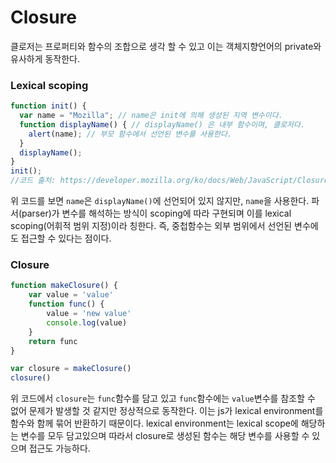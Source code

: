 # Closure

클로저는 프로퍼티와 함수의 조합으로 생각 할 수 있고 이는 객체지향언어의 private와 유사하게 동작한다.

### Lexical scoping
```javascript
function init() {
  var name = "Mozilla"; // name은 init에 의해 생성된 지역 변수이다.
  function displayName() { // displayName() 은 내부 함수이며, 클로저다.
    alert(name); // 부모 함수에서 선언된 변수를 사용한다.
  }
  displayName();
}
init();
//코드 출처: https://developer.mozilla.org/ko/docs/Web/JavaScript/Closures
```

위 코드를 보면 `name`은 `displayName()`에 선언되어 있지 않지만, `name`을 사용한다. 파서(parser)가 변수를 해석하는 방식이 scoping에 따라 구현되며 이를 lexical scoping(어휘적 범위 지정)이라 칭한다. 즉, 중첩함수는 외부 범위에서 선언된 변수에도 접근할 수 있다는 점이다.

### Closure

```javascript
function makeClosure() {
    var value = 'value'
    function func() {
        value = 'new value'
        console.log(value)
    }
    return func
}

var closure = makeClosure()
closure()
```

위 코드에서 `closure`는 `func`함수를 담고 있고 `func`함수에는 `value`변수를 참조할 수 없어 문제가 발생할 것 같지만 정상적으로 동작한다. 이는 js가 lexical environment를 함수와 함께 묶어 반환하기 때문이다. lexical environment는 lexical scope에 해당하는 변수를 모두 담고있으며 따라서 closure로 생성된 함수는 해당 변수를 사용할 수 있으며 접근도 가능하다.